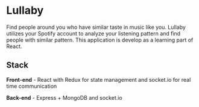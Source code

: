 # Lullaby
Find people around you who have similar taste in music like you. Lullaby utilizes your Spotify account to analyze your listening pattern and find people with similar pattern. This application is develop as a learning part of React.

## Stack
<b>Front-end</b> - React with Redux for state management and socket.io for real time communication

<b>Back-end</b> - Express + MongoDB and socket.io

